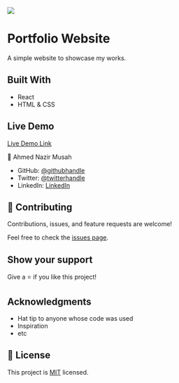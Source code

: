 
![](https://img.shields.io/badge/Microverse-blueviolet)

# Portfolio Website
A simple website to showcase my works.


## Built With
- React
- HTML & CSS

## Live Demo 

[Live Demo Link](https://ahmednazir.netlify.app/projects)


👤 Ahmed Nazir Musah

- GitHub: [@githubhandle](https://github.com/ahmednazirmusah)
- Twitter: [@twitterhandle](https://twitter.com/ahmednazirmusah)
- LinkedIn: [LinkedIn](https://www.linkedin.com/in/ahmednazirmusah/)


## 🤝 Contributing

Contributions, issues, and feature requests are welcome!

Feel free to check the [issues page](../../issues/).

## Show your support

Give a ⭐️ if you like this project!

## Acknowledgments

- Hat tip to anyone whose code was used
- Inspiration
- etc

## 📝 License

This project is [MIT](./LICENSE) licensed.
